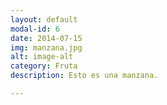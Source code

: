 ```yaml
---
layout: default
modal-id: 6
date: 2014-07-15
img: manzana.jpg
alt: image-alt
category: Fruta
description: Esto es una manzana.

---
```

